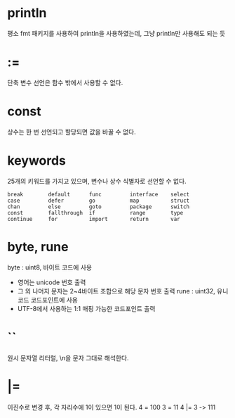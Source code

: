 # println
평소 fmt 패키지를 사용하여 println을 사용하였는데, 그냥 println만 사용해도 되는 듯

# :=
단축 변수 선언은 함수 밖에서 사용할 수 없다.

# const
상수는 한 번 선언되고 할당되면 값을 바꿀 수 없다.

# keywords
25개의 키워드를 가지고 있으며, 변수나 상수 식별자로 선언할 수 없다.
```
break        default      func         interface    select
case         defer        go           map          struct
chan         else         goto         package      switch
const        fallthrough  if           range        type
continue     for          import       return       var
```

# byte, rune
byte : uint8, 바이트 코드에 사용
* 영어는 unicode 번호 출력
* 그 외 나머지 문자는 2~4바이트 조합으로 해당 문자 번호 출력
rune : uint32, 유니코드 코드포인트에 사용
* UTF-8에서 사용하는 1:1 매핑 가능한 코드포인트 출력

# ``
원시 문자열 리터럴, \n을 문자 그대로 해석한다.

# |=
이진수로 변경 후, 각 자리수에 1이 있으면 1이 된다.
4 = 100
3 =  11
4 |= 3 -> 111
